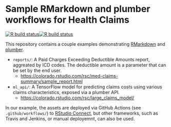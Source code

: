 
# Sample RMarkdown and plumber workflows for Health Claims

<!-- badges: start -->
[![R build status](https://github.com/kasaai/largemedclaims/workflows/Report/badge.svg)](https://github.com/kasaai/largemedclaims/actions)[![R build status](https://github.com/kasaai/largemedclaims/workflows/API/badge.svg)](https://github.com/kasaai/largemedclaims/actions)
<!-- badges: end -->

This repository contains a couple examples demonstrating [RMarkdown](https://rmarkdown.rstudio.com/)
and [plumber](https://www.rplumber.io/).

- `reports/`: A Paid Charges Exceeding Deductible Amounts report, aggreated by
ICD codes. The deductible amount is a parameter that can be set by the end user.
    - https://colorado.rstudio.com/rsc/med-claims-summary/sample_report.html
- `ml_api/`: A TensorFlow model for predicting claims costs using various
claims characteristics, exposed via a plumber API.
    - https://colorado.rstudio.com/rsc/large_claims_model/
    
In our example, the assets are deployed via GitHub Actions (see `.github/workflows/`)
to [RStudio Connect](https://rstudio.com/products/connect/), but other frameworks,
such as Travis and Jenkins, or manual deployemnt, can also be used.